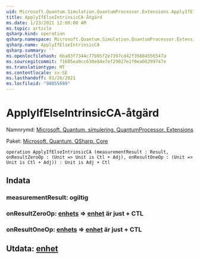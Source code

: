 ```yaml
---
uid: Microsoft.Quantum.Simulation.QuantumProcessor.Extensions.ApplyIfElseIntrinsicCA
title: ApplyIfElseIntrinsicCA-åtgärd
ms.date: 1/23/2021 12:00:00 AM
ms.topic: article
qsharp.kind: operation
qsharp.namespace: Microsoft.Quantum.Simulation.QuantumProcessor.Extensions
qsharp.name: ApplyIfElseIntrinsicCA
qsharp.summary: ''
ms.openlocfilehash: 6ba83f7344c77b95f2e7397cd42f39884556547a
ms.sourcegitcommit: 71605ea9cc630e84e7ef29027e1f0ea06299747e
ms.translationtype: MT
ms.contentlocale: sv-SE
ms.lasthandoff: 01/26/2021
ms.locfileid: "98855699"
---
```

# <a name="applyifelseintrinsicca-operation"></a>ApplyIfElseIntrinsicCA-åtgärd

Namnrymd: [Microsoft. Quantum. simulering. QuantumProcessor. Extensions](xref:Microsoft.Quantum.Simulation.QuantumProcessor.Extensions)

Paket: [Microsoft. Quantum. QSharp. Core](https://nuget.org/packages/Microsoft.Quantum.QSharp.Core)




```qsharp
operation ApplyIfElseIntrinsicCA (measurementResult : Result, onResultZeroOp : (Unit => Unit is Ctl + Adj), onResultOneOp : (Unit => Unit is Ctl + Adj)) : Unit is Adj + Ctl
```


## <a name="input"></a>Indata

### <a name="measurementresult--__invalidresult__"></a>measurementResult: __ogiltig <Result>__




### <a name="onresultzeroop--unit--unit--is-adj--ctl"></a>onResultZeroOp: [enhets](xref:microsoft.quantum.lang-ref.unit) => [enhet](xref:microsoft.quantum.lang-ref.unit)  är just + CTL




### <a name="onresultoneop--unit--unit--is-adj--ctl"></a>onResultOneOp: [enhets](xref:microsoft.quantum.lang-ref.unit) => [enhet](xref:microsoft.quantum.lang-ref.unit)  är just + CTL





## <a name="output--unit"></a>Utdata: [enhet](xref:microsoft.quantum.lang-ref.unit)

